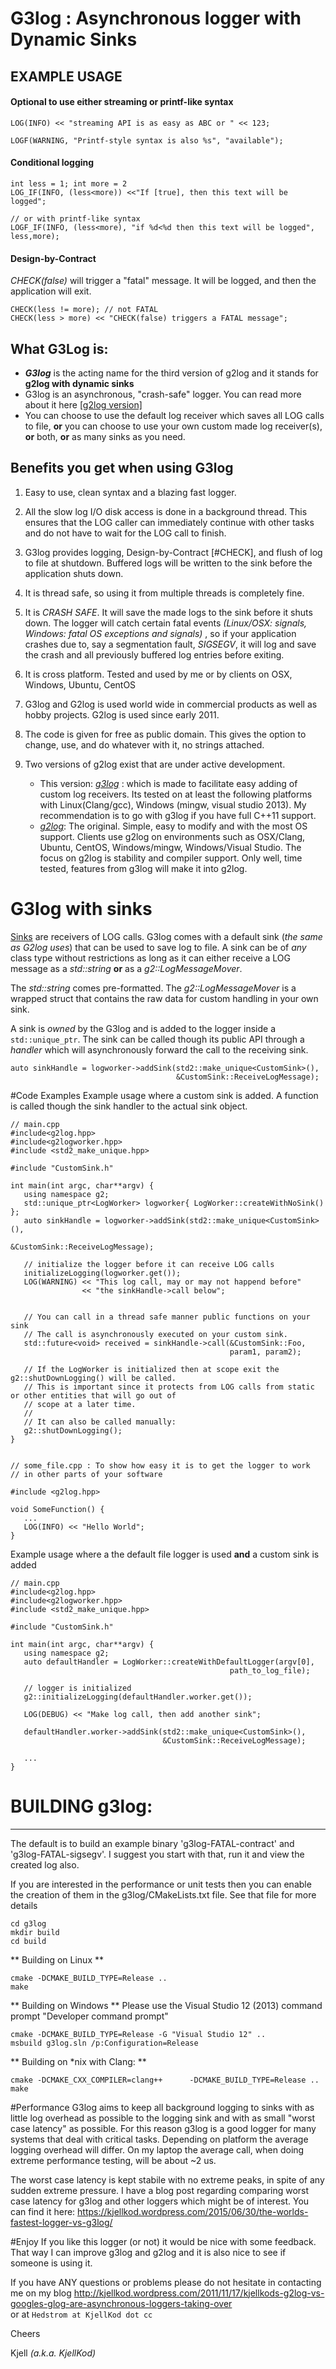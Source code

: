 # G3log : Asynchronous logger with Dynamic Sinks


## EXAMPLE USAGE
#### Optional to use either streaming or printf-like syntax
```
LOG(INFO) << "streaming API is as easy as ABC or " << 123;

LOGF(WARNING, "Printf-style syntax is also %s", "available");
```



#### Conditional logging
    int less = 1; int more = 2
    LOG_IF(INFO, (less<more)) <<"If [true], then this text will be logged";
    
    // or with printf-like syntax
    LOGF_IF(INFO, (less<more), "if %d<%d then this text will be logged", less,more);



#### Design-by-Contract
*CHECK(false)* will trigger a "fatal" message. It will be logged, and then the 
application will exit.

```
CHECK(less != more); // not FATAL
CHECK(less > more) << "CHECK(false) triggers a FATAL message";
```


## What G3Log is: 
* ***G3log*** is the acting name for the third version of g2log and it stands for **g2log with dynamic sinks**
* G3log is an asynchronous, "crash-safe" logger. You can read more about it here [[g2log version]](
http://www.codeproject.com/Articles/288827/g2log-An-efficient-asynchronous-logger-using-Cplus)
* You can choose to use the default log receiver which saves all LOG calls to file, **or** you can choose to use your own custom made log receiver(s), **or** both, **or** as many sinks as you need.




## Benefits you get when using G3log ##
1. Easy to use, clean syntax and a blazing fast logger. 

2. All the slow log I/O disk access is done in a background thread. This ensures that the LOG caller can immediately continue with other tasks and do not have to wait for the LOG call to finish.

3. G3log provides logging, Design-by-Contract [#CHECK], and flush of log to file at
 shutdown. Buffered logs will be written to the sink before the application shuts down.

4. It is thread safe, so using it from multiple threads is completely fine. 

5. It is *CRASH SAFE*. It will save the made logs to the sink before it shuts down. 
The logger will catch certain fatal events *(Linux/OSX: signals, Windows: fatal OS exceptions and signals)* , so if your application  crashes due to, say a segmentation fault, *SIGSEGV*,  it will  log and save the crash and all previously buffered log  entries before exiting.

 
6. It is cross platform. Tested and used by me or by clients on OSX, Windows, Ubuntu, CentOS

7. G3log and G2log is used world wide in commercial products as well as hobby projects. G2log is used since early 2011.

8. The code is given for free as public domain. This gives the option to change, use, and do whatever with it, no strings attached.

9. Two versions of g2log exist that are under active development.
    * This version: *[g3log](https://bitbucket.org/KjellKod/g3log)* : which is made to facilitate  easy adding of custom log receivers.  Its tested on at least the following platforms with Linux(Clang/gcc), Windows (mingw, visual studio 2013). My recommendation is to go with g3log if you have full C++11 support. 
    * *[g2log](https://bitbucket.org/KjellKod/g2log)*: The original. Simple, easy to modify and with the most OS support. Clients use g2log on environments such as OSX/Clang, Ubuntu, CentOS, Windows/mingw, Windows/Visual Studio.  The focus on g2log is stability and compiler support. Only well, time tested, features from g3log will make it into g2log. 




# G3log with sinks
[Sinks](http://en.wikipedia.org/wiki/Sink_(computing)) are receivers of LOG calls. G3log comes with a default sink (*the same as G2log uses*) that can be used to save log to file.  A sink can be of *any* class type without restrictions as long as it can either receive a LOG message as a  *std::string* **or** as a *g2::LogMessageMover*. 

The *std::string* comes pre-formatted. The *g2::LogMessageMover* is a wrapped struct that contains the raw data for custom handling in your own sink.

A sink is *owned* by the G3log and is added to the logger inside a ```std::unique_ptr```.  The sink can be called though its public API through a *handler* which will asynchronously forward the call to the receiving sink. 
```
auto sinkHandle = logworker->addSink(std2::make_unique<CustomSink>(),
                                     &CustomSink::ReceiveLogMessage);
```

#Code Examples
Example usage where a custom sink is added. A function is called though the sink handler to the actual sink object.
```
// main.cpp
#include<g2log.hpp>
#include<g2logworker.hpp>
#include <std2_make_unique.hpp>

#include "CustomSink.h"

int main(int argc, char**argv) {
   using namespace g2;
   std::unique_ptr<LogWorker> logworker{ LogWorker::createWithNoSink() };
   auto sinkHandle = logworker->addSink(std2::make_unique<CustomSink>(),
                                          &CustomSink::ReceiveLogMessage);
   
   // initialize the logger before it can receive LOG calls
   initializeLogging(logworker.get());
   LOG(WARNING) << "This log call, may or may not happend before"
                << "the sinkHandle->call below";
				
				
   // You can call in a thread safe manner public functions on your sink
   // The call is asynchronously executed on your custom sink.
   std::future<void> received = sinkHandle->call(&CustomSink::Foo, 
                                                 param1, param2);
   
   // If the LogWorker is initialized then at scope exit the g2::shutDownLogging() will be called. 
   // This is important since it protects from LOG calls from static or other entities that will go out of
   // scope at a later time. 
   //
   // It can also be called manually:
   g2::shutDownLogging();
}


// some_file.cpp : To show how easy it is to get the logger to work
// in other parts of your software

#include <g2log.hpp>

void SomeFunction() {
   ...
   LOG(INFO) << "Hello World";
}
```

Example usage where a the default file logger is used **and** a custom sink is added
```
// main.cpp
#include<g2log.hpp>
#include<g2logworker.hpp>
#include <std2_make_unique.hpp>

#include "CustomSink.h"

int main(int argc, char**argv) {
   using namespace g2;
   auto defaultHandler = LogWorker::createWithDefaultLogger(argv[0], 
                                                 path_to_log_file);
   
   // logger is initialized
   g2::initializeLogging(defaultHandler.worker.get());
   
   LOG(DEBUG) << "Make log call, then add another sink";
   
   defaultHandler.worker->addSink(std2::make_unique<CustomSink>(),
                                  &CustomSink::ReceiveLogMessage);
   
   ...
}
```



# BUILDING g3log: 
-----------
The default is to build an example binary 'g3log-FATAL-contract' and 'g3log-FATAL-sigsegv'. I suggest you start with that, run it and view the created log also.

If you are interested in the performance or unit tests then you can 
enable the creation of them in the g3log/CMakeLists.txt file. See that file for 
more details


```
cd g3log
mkdir build
cd build
```

** Building on Linux **
```
cmake -DCMAKE_BUILD_TYPE=Release ..
make 
```

** Building on Windows **
Please use the Visual Studio 12 (2013) command prompt "Developer command prompt"
```
cmake -DCMAKE_BUILD_TYPE=Release -G "Visual Studio 12" ..
msbuild g3log.sln /p:Configuration=Release
```

** Building on *nix with Clang:  **
```
cmake -DCMAKE_CXX_COMPILER=clang++      -DCMAKE_BUILD_TYPE=Release ..
make 
```

#Performance
G3log aims to keep all background logging to sinks with as little log overhead as possible to the logging sink and with as small "worst case latency" as possible. For this reason g3log is a good logger for many systems that deal with critical tasks. Depending on platform the average logging overhead will differ. On my laptop the average call, when doing extreme performance testing, will be about ~2 us.

The worst case latency is kept stabile with no extreme peaks, in spite of any sudden extreme pressure.  I have a blog post regarding comparing worst case latency for g3log and other loggers which might be of interest. 
You can find it here: https://kjellkod.wordpress.com/2015/06/30/the-worlds-fastest-logger-vs-g3log/
     
#Enjoy
If you like this logger (or not) it would be nice with some feedback. That way I can improve g3log and g2log and it is also nice to see if someone is using it.

 If you have ANY questions or problems please do not hesitate in contacting me on my blog 
http://kjellkod.wordpress.com/2011/11/17/kjellkods-g2log-vs-googles-glog-are-asynchronous-loggers-taking-over  
or at ```Hedstrom at KjellKod dot cc```


Cheers

Kjell *(a.k.a. KjellKod)*
